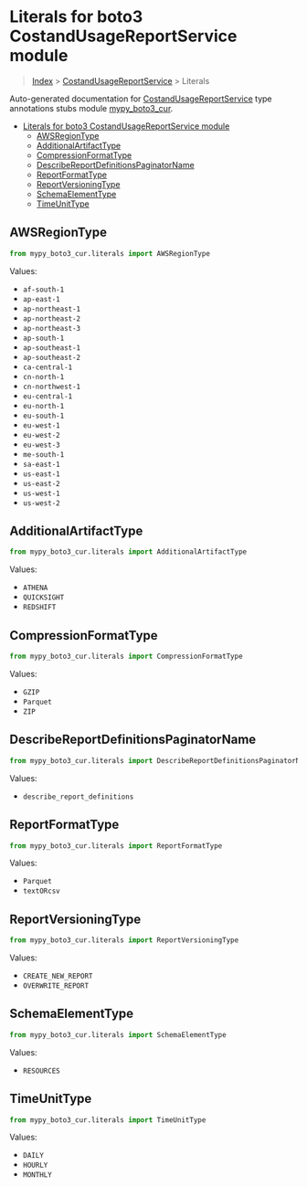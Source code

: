 # Literals for boto3 CostandUsageReportService module

> [Index](..) > [CostandUsageReportService](.) > Literals

Auto-generated documentation for
[CostandUsageReportService](https://boto3.amazonaws.com/v1/documentation/api/1.17.77/reference/services/cur.html#CostandUsageReportService)
type annotations stubs module
[mypy_boto3_cur](https://pypi.org/project/mypy-boto3-cur/).

- [Literals for boto3 CostandUsageReportService module](#literals-for-boto3-costandusagereportservice-module)
  - [AWSRegionType](#awsregiontype)
  - [AdditionalArtifactType](#additionalartifacttype)
  - [CompressionFormatType](#compressionformattype)
  - [DescribeReportDefinitionsPaginatorName](#describereportdefinitionspaginatorname)
  - [ReportFormatType](#reportformattype)
  - [ReportVersioningType](#reportversioningtype)
  - [SchemaElementType](#schemaelementtype)
  - [TimeUnitType](#timeunittype)

## AWSRegionType

```python
from mypy_boto3_cur.literals import AWSRegionType
```

Values:

- `af-south-1`
- `ap-east-1`
- `ap-northeast-1`
- `ap-northeast-2`
- `ap-northeast-3`
- `ap-south-1`
- `ap-southeast-1`
- `ap-southeast-2`
- `ca-central-1`
- `cn-north-1`
- `cn-northwest-1`
- `eu-central-1`
- `eu-north-1`
- `eu-south-1`
- `eu-west-1`
- `eu-west-2`
- `eu-west-3`
- `me-south-1`
- `sa-east-1`
- `us-east-1`
- `us-east-2`
- `us-west-1`
- `us-west-2`

## AdditionalArtifactType

```python
from mypy_boto3_cur.literals import AdditionalArtifactType
```

Values:

- `ATHENA`
- `QUICKSIGHT`
- `REDSHIFT`

## CompressionFormatType

```python
from mypy_boto3_cur.literals import CompressionFormatType
```

Values:

- `GZIP`
- `Parquet`
- `ZIP`

## DescribeReportDefinitionsPaginatorName

```python
from mypy_boto3_cur.literals import DescribeReportDefinitionsPaginatorName
```

Values:

- `describe_report_definitions`

## ReportFormatType

```python
from mypy_boto3_cur.literals import ReportFormatType
```

Values:

- `Parquet`
- `textORcsv`

## ReportVersioningType

```python
from mypy_boto3_cur.literals import ReportVersioningType
```

Values:

- `CREATE_NEW_REPORT`
- `OVERWRITE_REPORT`

## SchemaElementType

```python
from mypy_boto3_cur.literals import SchemaElementType
```

Values:

- `RESOURCES`

## TimeUnitType

```python
from mypy_boto3_cur.literals import TimeUnitType
```

Values:

- `DAILY`
- `HOURLY`
- `MONTHLY`
